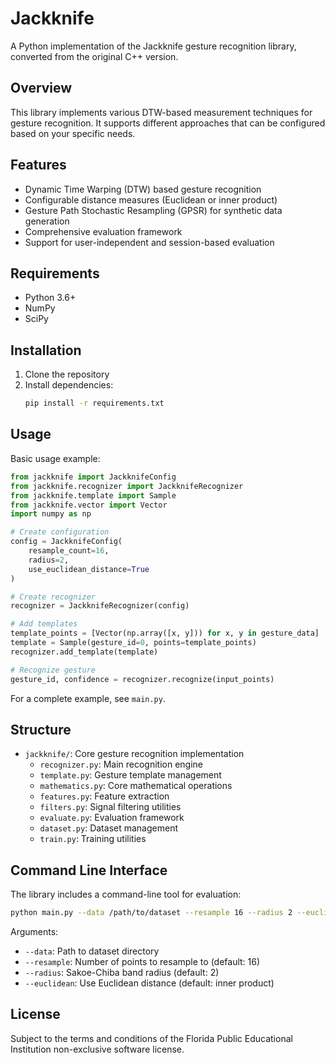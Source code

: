 # Jackknife

A Python implementation of the Jackknife gesture recognition library, converted from the original C++ version.

## Overview
This library implements various DTW-based measurement techniques for gesture recognition. It supports different approaches that can be configured based on your specific needs.

## Features
- Dynamic Time Warping (DTW) based gesture recognition
- Configurable distance measures (Euclidean or inner product)
- Gesture Path Stochastic Resampling (GPSR) for synthetic data generation
- Comprehensive evaluation framework
- Support for user-independent and session-based evaluation

## Requirements
- Python 3.6+
- NumPy
- SciPy

## Installation
1. Clone the repository
2. Install dependencies:
   ```bash
   pip install -r requirements.txt
   ```

## Usage
Basic usage example:
```python
from jackknife import JackknifeConfig
from jackknife.recognizer import JackknifeRecognizer
from jackknife.template import Sample
from jackknife.vector import Vector
import numpy as np

# Create configuration
config = JackknifeConfig(
    resample_count=16,
    radius=2,
    use_euclidean_distance=True
)

# Create recognizer
recognizer = JackknifeRecognizer(config)

# Add templates
template_points = [Vector(np.array([x, y])) for x, y in gesture_data]
template = Sample(gesture_id=0, points=template_points)
recognizer.add_template(template)

# Recognize gesture
gesture_id, confidence = recognizer.recognize(input_points)
```

For a complete example, see `main.py`.

## Structure
- `jackknife/`: Core gesture recognition implementation
  - `recognizer.py`: Main recognition engine
  - `template.py`: Gesture template management
  - `mathematics.py`: Core mathematical operations
  - `features.py`: Feature extraction
  - `filters.py`: Signal filtering utilities
  - `evaluate.py`: Evaluation framework
  - `dataset.py`: Dataset management
  - `train.py`: Training utilities

## Command Line Interface
The library includes a command-line tool for evaluation:

```bash
python main.py --data /path/to/dataset --resample 16 --radius 2 --euclidean
```

Arguments:
- `--data`: Path to dataset directory
- `--resample`: Number of points to resample to (default: 16)
- `--radius`: Sakoe-Chiba band radius (default: 2)
- `--euclidean`: Use Euclidean distance (default: inner product)

## License
Subject to the terms and conditions of the Florida Public Educational Institution non-exclusive software license.
